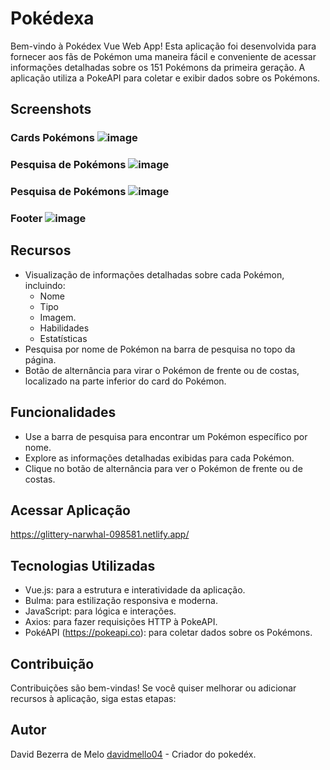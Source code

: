 # Pokédexa

Bem-vindo à Pokédex Vue Web App! Esta aplicação foi desenvolvida para fornecer aos fãs de Pokémon uma maneira fácil e conveniente de acessar informações detalhadas sobre os 151 Pokémons da primeira geração. A aplicação utiliza a PokeAPI para coletar e exibir dados sobre os Pokémons.


## Screenshots

### Cards Pokémons ![image](https://github.com/davidmello04/dragonballz-memory-game/assets/102268159/61ddc2b4-15a1-4cea-9686-9c725a6a5527)  
### Pesquisa de Pokémons ![image](https://github.com/davidmello04/dragonballz-memory-game/assets/102268159/eb23f8b0-a7e6-4304-8ce6-109cf044095a)  
### Pesquisa de Pokémons ![image](https://github.com/davidmello04/dragonballz-memory-game/assets/102268159/67a7fd27-6db1-4fa5-929e-6b36eeed4671)  
### Footer ![image](https://github.com/davidmello04/dragonballz-memory-game/assets/102268159/0ad6a693-0968-4e01-9c63-8fae249218ed)  



## Recursos

- Visualização de informações detalhadas sobre cada Pokémon, incluindo:
  * Nome
  * Tipo
  * Imagem.
  * Habilidades
  * Estatísticas
- Pesquisa por nome de Pokémon na barra de pesquisa no topo da página.
- Botão de alternância para virar o Pokémon de frente ou de costas, localizado na parte inferior do card do Pokémon.

## Funcionalidades

- Use a barra de pesquisa para encontrar um Pokémon específico por nome.
- Explore as informações detalhadas exibidas para cada Pokémon.
- Clique no botão de alternância para ver o Pokémon de frente ou de costas.

## Acessar Aplicação

https://glittery-narwhal-098581.netlify.app/


## Tecnologias Utilizadas

- Vue.js: para a estrutura e interatividade da aplicação.
- Bulma: para estilização responsiva e moderna.
- JavaScript: para lógica e interações.
- Axios: para fazer requisições HTTP à PokeAPI.
- PokéAPI (https://pokeapi.co): para coletar dados sobre os Pokémons.


## Contribuição

Contribuições são bem-vindas! Se você quiser melhorar ou adicionar recursos à aplicação, siga estas etapas:


## Autor
David Bezerra de Melo [davidmello04](https://github.com/davidmello04) - Criador do pokedéx.

